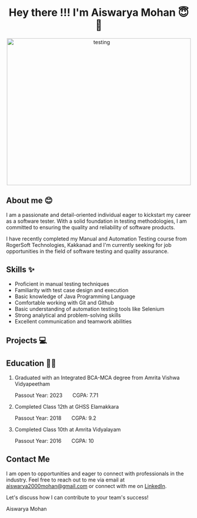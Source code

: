 <h1 align="center"> Hey there !!! I'm Aiswarya Mohan 😇👋</h1>
<p align="center">
  <img src="https://fixingblog.com/wp-content/uploads/2021/06/AdobeStock_257701717-scaled.jpeg" alt="testing" width="500" height="400"/>
</p>
<h2>About me 😊</h2>
<p>I am a passionate and detail-oriented individual eager to kickstart my career as a software tester. With a solid foundation in testing methodologies, I am committed to ensuring the quality and reliability of software products.</p>
<p>I have recently completed my Manual and Automation Testing course from RogerSoft Technologies, Kakkanad and I'm currently seeking for job opportunities in the field of software testing and quality assurance.</p>

<h2>Skills ✨</h2>
<ul>
<li>Proficient in manual testing techniques</li>
<li>Familiarity with test case design and execution</li>
<li>Basic knowledge of Java Programming Language </li>
<li>Comfortable working with Git and Github</li>
<li>Basic understanding of automation testing tools like Selenium</li>
<li>Strong analytical and problem-solving skills</li>
<li>Excellent communication and teamwork abilities</li>
</ul>

<h2>Projects 💻</h2>
<h2>Education 👩‍🎓</h2>
<ol>
  <div>
     <li>Graduated with an Integrated BCA-MCA degree from Amrita Vishwa Vidyapeetham</li>
     <p>Passout Year: 2023     &nbsp;  &nbsp;  &nbsp;  CGPA: 7.71</p>     
  </div>
 <div>
     <li>Completed Class 12th at GHSS Elamakkara</li>
     <p>Passout Year: 2018 &nbsp;  &nbsp;  &nbsp; CGPA: 9.2</p>
  </div>
  <div>
     <li>Completed Class 10th at Amrita Vidyalayam</li>
     <p>Passout Year: 2016    &nbsp;  &nbsp;  &nbsp; CGPA: 10</p>
  </div>  
</ol>

<div>
  <h2>Contact Me</h2>
        <p>I am open to opportunities and eager to connect with professionals in the industry. Feel free to reach out to me via email at <a href="mailto:youremail@example.com">aiswarya2000mohan@gmail.com</a> or connect with me on <a href="https://www.linkedin.com/in/aiswarya-mohan-950948221/">LinkedIn</a>.</p>
        <p>Let's discuss how I can contribute to your team's success!</p>
        <p>Aiswarya Mohan</p>
</div>
